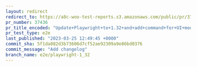 ```yaml
---
layout: redirect
redirect_to: https://a8c-woo-test-reports.s3.amazonaws.com/public/pr/37436/e2e/index.html
pr_number: 37436
pr_title_encoded: "Update+Playwright+to+1.32+and+add+command+for+UI+mode"
pr_test_type: e2e
last_published: "2023-03-25 12:49:45 +0000"
commit_sha: 5f1da082d3b73606d7cf52ae92309a9e86bd0376
commit_message: "Add changelog"
branch_name: e2e/playwright-1_32
---
```

